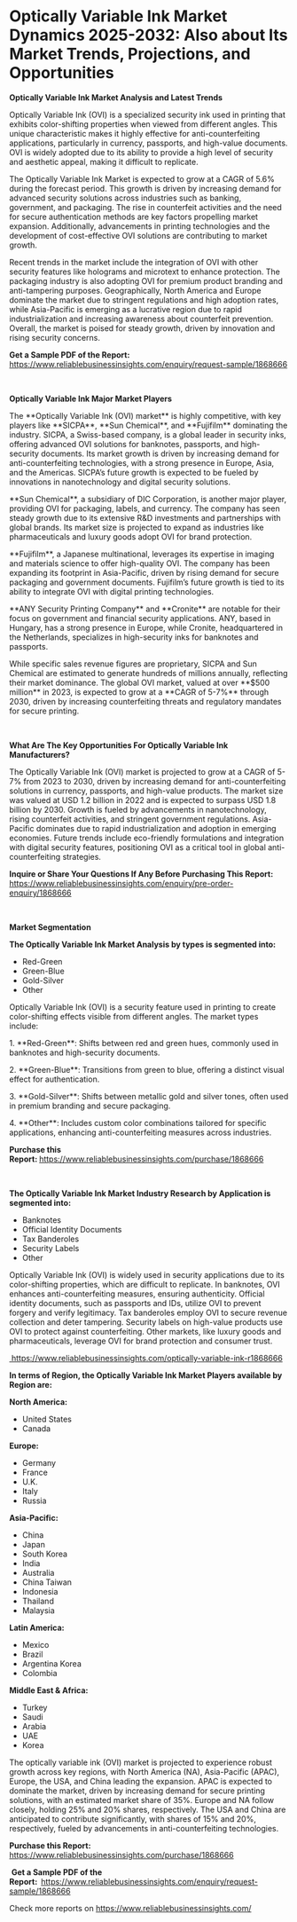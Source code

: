 <p><h1>Optically Variable Ink Market Dynamics 2025-2032: Also about Its Market Trends, Projections, and Opportunities</h1></p><p><strong>Optically Variable Ink Market Analysis and Latest Trends</strong></p>
<p><p>Optically Variable Ink (OVI) is a specialized security ink used in printing that exhibits color-shifting properties when viewed from different angles. This unique characteristic makes it highly effective for anti-counterfeiting applications, particularly in currency, passports, and high-value documents. OVI is widely adopted due to its ability to provide a high level of security and aesthetic appeal, making it difficult to replicate.</p><p>The Optically Variable Ink Market is expected to grow at a CAGR of 5.6% during the forecast period. This growth is driven by increasing demand for advanced security solutions across industries such as banking, government, and packaging. The rise in counterfeit activities and the need for secure authentication methods are key factors propelling market expansion. Additionally, advancements in printing technologies and the development of cost-effective OVI solutions are contributing to market growth.</p><p>Recent trends in the market include the integration of OVI with other security features like holograms and microtext to enhance protection. The packaging industry is also adopting OVI for premium product branding and anti-tampering purposes. Geographically, North America and Europe dominate the market due to stringent regulations and high adoption rates, while Asia-Pacific is emerging as a lucrative region due to rapid industrialization and increasing awareness about counterfeit prevention. Overall, the market is poised for steady growth, driven by innovation and rising security concerns.</p></p>
<p><strong>Get a Sample PDF of the Report:&nbsp;</strong> <a href="https://www.reliablebusinessinsights.com/enquiry/request-sample/1868666?utm_campaign=2187&utm_medium=2&utm_source=Github&utm_content=ia&utm_term=25012025&utm_id=optically-variable-ink">https://www.reliablebusinessinsights.com/enquiry/request-sample/1868666</a></p>
<p>&nbsp;</p>
<p><strong>Optically Variable Ink Major Market Players</strong></p>
<p><p>The **Optically Variable Ink (OVI) market** is highly competitive, with key players like **SICPA**, **Sun Chemical**, and **Fujifilm** dominating the industry. SICPA, a Swiss-based company, is a global leader in security inks, offering advanced OVI solutions for banknotes, passports, and high-security documents. Its market growth is driven by increasing demand for anti-counterfeiting technologies, with a strong presence in Europe, Asia, and the Americas. SICPA’s future growth is expected to be fueled by innovations in nanotechnology and digital security solutions.</p><p>**Sun Chemical**, a subsidiary of DIC Corporation, is another major player, providing OVI for packaging, labels, and currency. The company has seen steady growth due to its extensive R&D investments and partnerships with global brands. Its market size is projected to expand as industries like pharmaceuticals and luxury goods adopt OVI for brand protection.</p><p>**Fujifilm**, a Japanese multinational, leverages its expertise in imaging and materials science to offer high-quality OVI. The company has been expanding its footprint in Asia-Pacific, driven by rising demand for secure packaging and government documents. Fujifilm’s future growth is tied to its ability to integrate OVI with digital printing technologies.</p><p>**ANY Security Printing Company** and **Cronite** are notable for their focus on government and financial security applications. ANY, based in Hungary, has a strong presence in Europe, while Cronite, headquartered in the Netherlands, specializes in high-security inks for banknotes and passports.</p><p>While specific sales revenue figures are proprietary, SICPA and Sun Chemical are estimated to generate hundreds of millions annually, reflecting their market dominance. The global OVI market, valued at over **$500 million** in 2023, is expected to grow at a **CAGR of 5-7%** through 2030, driven by increasing counterfeiting threats and regulatory mandates for secure printing.</p></p>
<p>&nbsp;</p>
<p><strong>What Are The Key Opportunities For Optically Variable Ink Manufacturers?</strong></p>
<p><p>The Optically Variable Ink (OVI) market is projected to grow at a CAGR of 5-7% from 2023 to 2030, driven by increasing demand for anti-counterfeiting solutions in currency, passports, and high-value products. The market size was valued at USD 1.2 billion in 2022 and is expected to surpass USD 1.8 billion by 2030. Growth is fueled by advancements in nanotechnology, rising counterfeit activities, and stringent government regulations. Asia-Pacific dominates due to rapid industrialization and adoption in emerging economies. Future trends include eco-friendly formulations and integration with digital security features, positioning OVI as a critical tool in global anti-counterfeiting strategies.</p></p>
<p><strong>Inquire or Share Your Questions If Any Before Purchasing This Report:</strong> <a href="https://www.reliablebusinessinsights.com/enquiry/pre-order-enquiry/1868666?utm_campaign=2187&utm_medium=2&utm_source=Github&utm_content=ia&utm_term=25012025&utm_id=optically-variable-ink">https://www.reliablebusinessinsights.com/enquiry/pre-order-enquiry/1868666</a></p>
<p>&nbsp;</p>
<p><strong>Market Segmentation</strong></p>
<p><strong>The Optically Variable Ink Market Analysis by types is segmented into:</strong></p>
<p><ul><li>Red-Green</li><li>Green-Blue</li><li>Gold-Silver</li><li>Other</li></ul></p>
<p><p>Optically Variable Ink (OVI) is a security feature used in printing to create color-shifting effects visible from different angles. The market types include:</p><p>1. **Red-Green**: Shifts between red and green hues, commonly used in banknotes and high-security documents.</p><p>2. **Green-Blue**: Transitions from green to blue, offering a distinct visual effect for authentication.</p><p>3. **Gold-Silver**: Shifts between metallic gold and silver tones, often used in premium branding and secure packaging.</p><p>4. **Other**: Includes custom color combinations tailored for specific applications, enhancing anti-counterfeiting measures across industries.</p></p>
<p><strong>Purchase this Report:&nbsp;</strong><a href="https://www.reliablebusinessinsights.com/purchase/1868666?utm_campaign=2187&utm_medium=2&utm_source=Github&utm_content=ia&utm_term=25012025&utm_id=optically-variable-ink">https://www.reliablebusinessinsights.com/purchase/1868666</a></p>
<p>&nbsp;</p>
<p><strong>The Optically Variable Ink Market Industry Research by Application is segmented into:</strong></p>
<p><ul><li>Banknotes</li><li>Official Identity Documents</li><li>Tax Banderoles</li><li>Security Labels</li><li>Other</li></ul></p>
<p><p>Optically Variable Ink (OVI) is widely used in security applications due to its color-shifting properties, which are difficult to replicate. In banknotes, OVI enhances anti-counterfeiting measures, ensuring authenticity. Official identity documents, such as passports and IDs, utilize OVI to prevent forgery and verify legitimacy. Tax banderoles employ OVI to secure revenue collection and deter tampering. Security labels on high-value products use OVI to protect against counterfeiting. Other markets, like luxury goods and pharmaceuticals, leverage OVI for brand protection and consumer trust.</p></p>
<p><a href="https://www.reliablebusinessinsights.com/optically-variable-ink-r1868666?utm_campaign=2187&utm_medium=2&utm_source=Github&utm_content=ia&utm_term=25012025&utm_id=optically-variable-ink">&nbsp;https://www.reliablebusinessinsights.com/optically-variable-ink-r1868666</a></p>
<p><strong>In terms of Region, the Optically Variable Ink Market Players available by Region are:</strong></p>
<p>
    <p> <strong> North America: </strong>
        <ul>
            <li>United States</li>
            <li>Canada</li>
        </ul>
        </p> 
    <p> <strong> Europe: </strong>
        <ul>
            <li>Germany</li>
            <li>France</li>
            <li>U.K.</li>
            <li>Italy</li>
            <li>Russia</li>
        </ul>
        </p> 
    <p> <strong> Asia-Pacific: </strong>
        <ul>
            <li>China</li>
            <li>Japan</li>
            <li>South Korea</li>
            <li>India</li>
            <li>Australia</li>
            <li>China Taiwan</li>
            <li>Indonesia</li>
            <li>Thailand</li>
            <li>Malaysia</li>
        </ul>
        </p> 
    <p> <strong> Latin America: </strong>
        <ul>
            <li>Mexico</li>
            <li>Brazil</li>
            <li>Argentina Korea</li>
            <li>Colombia</li>
        </ul>
        </p> 
    <p> <strong> Middle East & Africa: </strong>
        <ul>
            <li>Turkey</li>
            <li>Saudi</li>
            <li>Arabia</li>
            <li>UAE</li>
            <li>Korea</li>
        </ul>
    </p>
    </p>
<p><p>The optically variable ink (OVI) market is projected to experience robust growth across key regions, with North America (NA), Asia-Pacific (APAC), Europe, the USA, and China leading the expansion. APAC is expected to dominate the market, driven by increasing demand for secure printing solutions, with an estimated market share of 35%. Europe and NA follow closely, holding 25% and 20% shares, respectively. The USA and China are anticipated to contribute significantly, with shares of 15% and 20%, respectively, fueled by advancements in anti-counterfeiting technologies.</p></p>
<p><strong>Purchase this Report: </strong><a href="https://www.reliablebusinessinsights.com/purchase/1868666?utm_campaign=2187&utm_medium=2&utm_source=Github&utm_content=ia&utm_term=25012025&utm_id=optically-variable-ink">https://www.reliablebusinessinsights.com/purchase/1868666</a></p>
<p>&nbsp;<strong>Get a Sample PDF of the Report:&nbsp;&nbsp;</strong><a href="https://www.reliablebusinessinsights.com/enquiry/request-sample/1868666?utm_campaign=2187&utm_medium=2&utm_source=Github&utm_content=ia&utm_term=25012025&utm_id=optically-variable-ink">https://www.reliablebusinessinsights.com/enquiry/request-sample/1868666</a></p>
<p><strong></strong></p>
<p>Check more reports on <a href="https://www.reliablebusinessinsights.com/?utm_campaign=2187&utm_medium=2&utm_source=Github&utm_content=ia&utm_term=25012025&utm_id=optically-variable-ink">https://www.reliablebusinessinsights.com/</a></p>